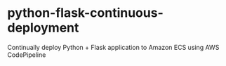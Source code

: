 # python-flask-continuous-deployment
Continually deploy Python + Flask application to Amazon ECS using AWS CodePipeline
